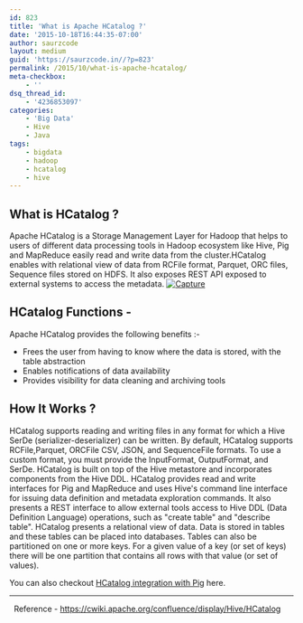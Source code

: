 ```yaml
---
id: 823
title: 'What is Apache HCatalog ?'
date: '2015-10-18T16:44:35-07:00'
author: saurzcode
layout: medium
guid: 'https://saurzcode.in//?p=823'
permalink: /2015/10/what-is-apache-hcatalog/
meta-checkbox:
    - ''
dsq_thread_id:
    - '4236853097'
categories:
    - 'Big Data'
    - Hive
    - Java
tags:
    - bigdata
    - hadoop
    - hcatalog
    - hive
---
```


**What is HCatalog ?**
----------------------

Apache HCatalog is a Storage Management Layer for Hadoop that helps to users of different data processing tools in Hadoop ecosystem like Hive, Pig and MapReduce easily read and write data from the cluster.HCatalog enables with relational view of data from RCFile format, Parquet, ORC files, Sequence files stored on HDFS. It also exposes REST API exposed to external systems to access the metadata. [![Capture](https://saurzcode.in//assets/uploads/2015/10/Capture.png)](https://saurzcode.in//assets/uploads/2015/10/Capture.png)

**HCatalog Functions -**
------------------------

Apache HCatalog provides the following benefits :-

*   Frees the user from having to know where the data is stored, with the table abstraction
*   Enables notifications of data availability
*   Provides visibility for data cleaning and archiving tools

How It Works ?
--------------

HCatalog supports reading and writing files in any format for which a Hive SerDe (serializer-deserializer) can be written. By default, HCatalog supports RCFile,Parquet, ORCFile CSV, JSON, and SequenceFile formats. To use a custom format, you must provide the InputFormat, OutputFormat, and SerDe. HCatalog is built on top of the Hive metastore and incorporates components from the Hive DDL. HCatalog provides read and write interfaces for Pig and MapReduce and uses Hive's command line interface for issuing data definition and metadata exploration commands. It also presents a REST interface to allow external tools access to Hive DDL (Data Definition Language) operations, such as "create table" and "describe table". HCatalog presents a relational view of data. Data is stored in tables and these tables can be placed into databases. Tables can also be partitioned on one or more keys. For a given value of a key (or set of keys) there will be one partition that contains all rows with that value (or set of values).

You can also checkout [HCatalog integration with Pig](https://saurzcode.in//2015/01/use-hcatalog-pig/) here.

* * *

  Reference - https://cwiki.apache.org/confluence/display/Hive/HCatalog